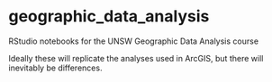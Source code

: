 # geographic_data_analysis
RStudio notebooks for the UNSW Geographic Data Analysis course

Ideally these will replicate the analyses used in ArcGIS, but there will inevitably be differences.
